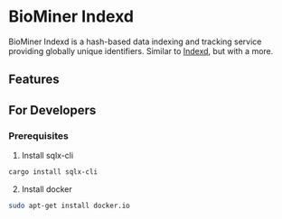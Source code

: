 # BioMiner Indexd
BioMiner Indexd is a hash-based data indexing and tracking service providing globally unique identifiers. Similar to [Indexd](https://github.com/uc-cdis/indexd), but with a more.

## Features


## For Developers
### Prerequisites

1. Install sqlx-cli

  ```bash
  cargo install sqlx-cli
  ```

2. Install docker

  ```bash
  sudo apt-get install docker.io
  ```
